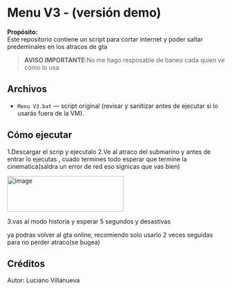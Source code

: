 # Menu V3 -  (versión demo)

**Propósito:**  
Este repositorio contiene un script para cortar internet y poder saltar predeminales en los atracos de gta

> **AVISO IMPORTANTE**:No me hago resposable de baneo cada quien ve como lo usa

## Archivos
- `Menu V3.bat` — script original (revisar y sanitizar antes de ejecutar si lo usarás fuera de la VM).


## Cómo ejecutar
1.Descargar el scrip y ejecutalo
2.Ve al atraco del submarino y antes de entrar lo ejecutas , cuado termines todo esperar que termine la cinematica(saldra un error de red eso signicas que vas bien)

<img width="270" height="82" alt="image" src="https://github.com/user-attachments/assets/21e59db5-7efc-4194-94e3-517eaa11f476" />

3.vas al modo historia y esperar 5 segundos y desastivas

ya podras volver al gta online, recomiendo solo usarlo 2 veces seguidas para no perder atraco(se bugea)

## Créditos
Autor: Luciano Villanueva  

